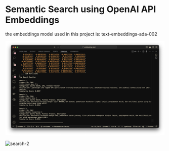 # Semantic Search using OpenAI API Embeddings

the embeddings model used in this project is:
text-embeddings-ada-002

![search-1](Semantic-Search-1.png)

![search-2](https://github.com/adyutaa/semantic-search-openai-embeddings/Semantic-Search-2.png)
